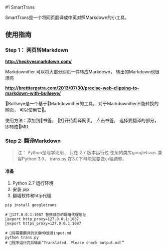 #1 SmartTrans

SmartTrans是一个将网页翻译成中英对照Markdown的小工具。

## 使用指南
### Step 1： 网页转Markdown

**http://heckyesmarkdown.com/**

Markdownifier 可以将大部分网页一件转成Markdown， 转出的Markdown也很漂亮

**http://brettterpstra.com/2013/07/30/precise-web-clipping-to-markdown-with-bullseye/**

Bullseye是一个基于Markdownifier的工具。 对于Markdownifier不能转换的网页， 可以使用它。

使用方法：添加到书签。 打开待翻译网页， 点击书签， 选择要翻译的部分， 即转成MD.

### Step 2: 翻译Markdown

> 注： Python是现学现用， 只在 2.7 版本运行过
> 使用的类库googletrans 兼容Python 3.0， trans.py 在3.0下可能需要做小幅调整。

#### 准备
1. Python 2.7 运行环境
2. 安装 pip
3. 翻墙软件和http代理

```
pip install googletrans
```

```
# 127.0.0.1:1087 替换成你的翻墙代理地址
export http_proxy=127.0.0.1:1087
export https_proxy=127.0.0.1:1087

# 将需要翻译的文章MD放进input.md
python trans.py
# 程序运行完后输出“Translated. Please check output.md!”
```

